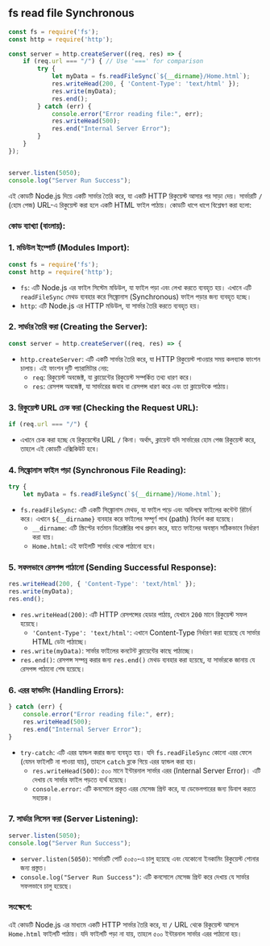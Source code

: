 ## **fs read file Synchronous**

```jsx
const fs = require('fs');
const http = require('http');

const server = http.createServer((req, res) => {
    if (req.url === "/") { // Use '===' for comparison
        try {
            let myData = fs.readFileSync(`${__dirname}/Home.html`);
            res.writeHead(200, { 'Content-Type': 'text/html' });
            res.write(myData);
            res.end();
        } catch (err) {
            console.error("Error reading file:", err);
            res.writeHead(500);
            res.end("Internal Server Error");
        }
    }
});


server.listen(5050);
console.log("Server Run Success");

```

এই কোডটি Node.js দিয়ে একটি সার্ভার তৈরি করে, যা একটি HTTP রিকুয়েস্ট আসার পর সাড়া দেয়। সার্ভারটি `/` (হোম পেজ) URL-এ রিকুয়েস্ট করা হলে একটি HTML ফাইল পাঠায়। কোডটি ধাপে ধাপে বিশ্লেষণ করা হলো:

### কোড ব্যাখ্যা (বাংলায়):

### 1. **মডিউল ইম্পোর্ট (Modules Import):**

```jsx
const fs = require('fs');
const http = require('http');
```

- `fs`: এটি Node.js এর ফাইল সিস্টেম মডিউল, যা ফাইল পড়া এবং লেখা করতে ব্যবহৃত হয়। এখানে এটি `readFileSync` মেথড ব্যবহার করে সিঙ্ক্রোনাস (Synchronous) ফাইল পড়ার জন্য ব্যবহৃত হচ্ছে।
- `http`: এটি Node.js এর HTTP মডিউল, যা সার্ভার তৈরি করতে ব্যবহৃত হয়।

### 2. **সার্ভার তৈরি করা (Creating the Server):**

```jsx
const server = http.createServer((req, res) => {
```

- `http.createServer`: এটি একটি সার্ভার তৈরি করে, যা HTTP রিকুয়েস্ট পাওয়ার সময় কলব্যাক ফাংশন চালায়। এই ফাংশন দুটি প্যারামিটার নেয়:
    - `req`: রিকুয়েস্ট অবজেক্ট, যা ক্লায়েন্টের রিকুয়েস্ট সম্পর্কিত তথ্য ধারণ করে।
    - `res`: রেসপন্স অবজেক্ট, যা সার্ভারের জবাব বা রেসপন্স ধারণ করে এবং তা ক্লায়েন্টকে পাঠায়।

### 3. **রিকুয়েস্ট URL চেক করা (Checking the Request URL):**

```jsx
if (req.url === "/") {
```

- এখানে চেক করা হচ্ছে যে রিকুয়েস্টের URL `/` কিনা। অর্থাৎ, ক্লায়েন্ট যদি সার্ভারের হোম পেজ রিকুয়েস্ট করে, তাহলে এই কোডটি এক্সিকিউট হবে।

### 4. **সিঙ্ক্রোনাস ফাইল পড়া (Synchronous File Reading):**

```jsx
try {
    let myData = fs.readFileSync(`${__dirname}/Home.html`);
```

- `fs.readFileSync`: এটি একটি সিঙ্ক্রোনাস মেথড, যা ফাইল পড়ে এবং অবিলম্বে ফাইলের কন্টেন্ট রিটার্ন করে। এখানে `${__dirname}` ব্যবহার করে ফাইলের সম্পূর্ণ পাথ (path) নির্দেশ করা হয়েছে।
    - `__dirname`: এটি স্ক্রিপ্টের বর্তমান ডিরেক্টরির পাথ প্রদান করে, যাতে ফাইলের অবস্থান সঠিকভাবে নির্ধারণ করা যায়।
    - `Home.html`: এই ফাইলটি সার্ভার থেকে পাঠানো হবে।

### 5. **সফলভাবে রেসপন্স পাঠানো (Sending Successful Response):**

```jsx
res.writeHead(200, { 'Content-Type': 'text/html' });
res.write(myData);
res.end();
```

- `res.writeHead(200)`: এটি HTTP রেসপন্সের হেডার পাঠায়, যেখানে `200` মানে রিকুয়েস্ট সফল হয়েছে।
    - `'Content-Type': 'text/html'`: এখানে Content-Type নির্ধারণ করা হয়েছে যে সার্ভার HTML ডেটা পাঠাচ্ছে।
- `res.write(myData)`: সার্ভার ফাইলের কনটেন্ট ক্লায়েন্টের কাছে পাঠাচ্ছে।
- `res.end()`: রেসপন্স সম্পন্ন করার জন্য `res.end()` মেথড ব্যবহার করা হয়েছে, যা সার্ভারকে জানায় যে রেসপন্স পাঠানো শেষ হয়েছে।

### 6. **এরর হ্যান্ডলিং (Handling Errors):**

```jsx
} catch (err) {
    console.error("Error reading file:", err);
    res.writeHead(500);
    res.end("Internal Server Error");
}
```

- `try-catch`: এটি এরর হ্যান্ডল করার জন্য ব্যবহৃত হয়। যদি `fs.readFileSync` কোনো এরর ফেলে (যেমন ফাইলটি না পাওয়া যায়), তাহলে `catch` ব্লকে গিয়ে এরর হ্যান্ডল করা হয়।
    - `res.writeHead(500)`: ৫০০ মানে ইন্টারনাল সার্ভার এরর (Internal Server Error)। এটি দেখায় যে সার্ভার ফাইল পড়তে ব্যর্থ হয়েছে।
    - `console.error`: এটি কনসোলে প্রকৃত এরর মেসেজ প্রিন্ট করে, যা ডেভেলপারের জন্য ডিবাগ করতে সহায়ক।

### 7. **সার্ভার লিসেন করা (Server Listening):**

```jsx
server.listen(5050);
console.log("Server Run Success");
```

- `server.listen(5050)`: সার্ভারটি পোর্ট ৫০৫০-এ চালু হয়েছে এবং যেকোনো ইনকামিং রিকুয়েস্ট শোনার জন্য প্রস্তুত।
- `console.log("Server Run Success")`: এটি কনসোলে মেসেজ প্রিন্ট করে দেখায় যে সার্ভার সফলভাবে চালু হয়েছে।

### সংক্ষেপে:

এই কোডটি Node.js এর মাধ্যমে একটি HTTP সার্ভার তৈরি করে, যা `/` URL থেকে রিকুয়েস্ট আসলে `Home.html` ফাইলটি পাঠায়। যদি ফাইলটি পড়া না যায়, তাহলে ৫০০ ইন্টারনাল সার্ভার এরর পাঠানো হয়।